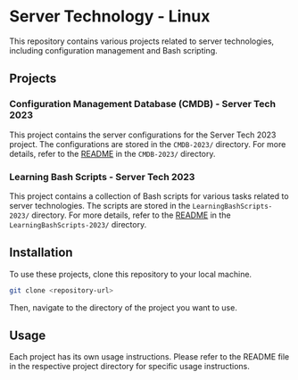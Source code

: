 # Server Technology - Linux

This repository contains various projects related to server technologies, including configuration management and Bash scripting.

## Projects

### Configuration Management Database (CMDB) - Server Tech 2023

This project contains the server configurations for the Server Tech 2023 project. The configurations are stored in the `CMDB-2023/` directory. For more details, refer to the [README](CMDB-2023/README.md) in the `CMDB-2023/` directory.

### Learning Bash Scripts - Server Tech 2023

This project contains a collection of Bash scripts for various tasks related to server technologies. The scripts are stored in the `LearningBashScripts-2023/` directory. For more details, refer to the [README](LearningBashScripts-2023/README.md) in the `LearningBashScripts-2023/` directory.

## Installation

To use these projects, clone this repository to your local machine.

```sh
git clone <repository-url>
```

Then, navigate to the directory of the project you want to use.

## Usage
Each project has its own usage instructions. Please refer to the README file in the respective project directory for specific usage instructions.